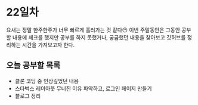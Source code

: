 # 22일차

요새는 정말 한주한주가 너무 빠르게 흘러가는 것 같다😶 이번 주말동안은 그동안 공부할 내용에 체크를 했지만 공부를 하지 못했거나, 궁금했던 내용을 찾아보고 깃허브를 정리하는 시간을 가져보고자 한다.

## 오늘 공부할 목록
- 클론 코딩 중 인상깊었던 내용
- 스타벅스 레이아웃 무너진 이유 파악하고, 로그인 페이지 만들기
- 블로그 정리

